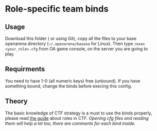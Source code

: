 # Role-specific team binds

## Usage

Download this folder (<instruction for github interface here> or using Git),
copy all the files to your base openarena directory (`~/.openarena/baseoa` for Linux).
Then type `/exec <your_role>.cfg` from OA game console, on the server you are going to play.

## Requirments

You need to have 1-0 (all numeric keys) free (unbound).
If you have something bound, change the binds before execing this config.

## Theory

The basic knowledge of CTF strategy is a must to use the binds properly,
please read [the guide][guide-link] about roles in CTF.
*Opening cfg files and reading them will help a lot too, there are comments for each bind inside.*


[guide-link]: http://avoidpointer.com/~vid/esdf/ql/suckless.pdf
